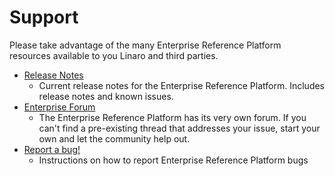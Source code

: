 # Support

Please take advantage of the many Enterprise Reference Platform resources available to you Linaro and third parties.

- [Release Notes](../ReleaseNotes.md)
   - Current release notes for the Enterprise Reference Platform. Includes release notes and known issues.
- [Enterprise Forum](https://discuss.linaro.org/c/erp)
   - The Enterprise Reference Platform has its very own forum. If you can't find a pre-existing thread that addresses your issue, start your own and let the community help out.
- [Report a bug!](/Reference-Platform/Extras/Report-a-bug.md)
   - Instructions on how to report Enterprise Reference Platform bugs



